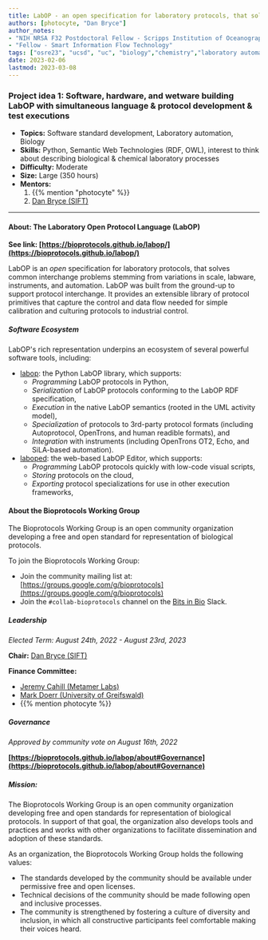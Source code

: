 ```yaml
---
title: LabOP - an open specification for laboratory protocols, that solves common interchange problems stemming from variations in  scale, labware, instruments, and automation.
authors: [photocyte, "Dan Bryce"]
author_notes: 
- "NIH NRSA F32 Postdoctoral Fellow - Scripps Institution of Oceanography, UC San Diego"
- "Fellow - Smart Information Flow Technology"
tags: ["osre23", "ucsd", "uc", "biology","chemistry","laboratory automation", "reproducibility"]
date: 2023-02-06
lastmod: 2023-03-08
---
```


<!---
Instructions for project submission here: https://ospo.ucsc.edu/osredocs/formentors/

All the projects so far:
https://ospo.ucsc.edu/osre/#projects

-->

### Project idea 1: Software, hardware, and wetware building LabOP with simultaneous language & protocol development & test executions

- **Topics:**  Software standard development, Laboratory automation, Biology   
- **Skills:** Python, Semantic Web Technologies (RDF, OWL), interest to think about describing biological & chemical laboratory processes
- **Difficulty:** Moderate
- **Size:** Large (350 hours)
- **Mentors:**
	1. {{% mention "photocyte" %}}
	2. [Dan Bryce (SIFT)](mailto:dbryce@sift.net) <!-- {{% mention "danbryce" %}}-->

---

#### About: The Laboratory Open Protocol Language (LabOP)

**See link: [https://bioprotocols.github.io/labop/](https://bioprotocols.github.io/labop/)**


LabOP is an *open* specification for laboratory protocols, that solves common interchange problems stemming from variations in scale, 
labware, instruments, and automation. LabOP was built from the ground-up to support protocol interchange.  It provides an extensible 
library of protocol primitives that capture the control and data flow needed for simple calibration and culturing protocols to 
industrial control.

##### Software Ecosystem

LabOP's rich representation underpins an ecosystem of several powerful software tools, including:

- [labop](https://www.github.com/bioprotocols/labop): the Python LabOP library, which supports:
  - *Programming* LabOP protocols in Python,
  - *Serialization* of LabOP protocols conforming to the LabOP RDF specification,
  - *Execution* in the native LabOP semantics (rooted in the UML activity model),
  - *Specialization* of protocols to 3rd-party protocol formats (including Autoprotocol, OpenTrons, and human readible formats), and
  - *Integration* with instruments (including OpenTrons OT2, Echo, and SiLA-based automation).
- [laboped](https://www.github.com/bioprotocols/laboped): the web-based LabOP Editor, which supports:
  - *Programming* LabOP protocols quickly with low-code visual scripts,
  - *Storing* protocols on the cloud,
  - *Exporting* protocol specializations for use in other execution frameworks,

#### About the Bioprotocols Working Group

The Bioprotocols Working Group is an open community organization developing a free and open standard for representation of biological 
protocols. 

To join the Bioprotocols Working Group:

- Join the community mailing list at: [https://groups.google.com/g/bioprotocols](https://groups.google.com/g/bioprotocols)
- Join the `#collab-bioprotocols` channel on the [Bits in Bio](https://bitsinbio.org/) Slack.

##### Leadership

_Elected Term: August 24th, 2022 - August 23rd, 2023_

**Chair:** [Dan Bryce (SIFT)](mailto:dbryce@sift.net)

**Finance Committee:**

- [Jeremy Cahill (Metamer Labs)](mailto:jeremy.cahill@metamerlabs.io)
- [Mark Doerr (University of Greifswald)](mailto:mark.doerr@uni-greifswald.de)
- {{% mention photocyte %}}


##### Governance
_Approved by community vote on August 16th, 2022_

**[https://bioprotocols.github.io/labop/about#Governance](https://bioprotocols.github.io/labop/about#Governance)**

##### Mission: 

The Bioprotocols Working Group is an open community organization developing free and open standards for representation of biological 
protocols. In support of that goal, the organization also develops tools and practices and works with other organizations to 
facilitate dissemination and adoption of these standards.

As an organization, the Bioprotocols Working Group holds the following values:

- The standards developed by the community should be available under permissive free and open licenses.
- Technical decisions of the community should be made following open and inclusive processes.
- The community is strengthened by fostering a culture of diversity and inclusion, in which all constructive participants feel 
comfortable making their voices heard.

